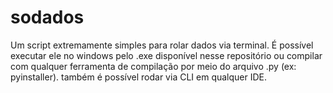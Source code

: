 # sodados
Um script extremamente simples para rolar dados via terminal. É possível executar ele no windows pelo .exe disponível nesse repositório ou compilar com qualquer ferramenta de compilação por meio do arquivo .py (ex: pyinstaller). também é possível rodar via CLI em qualquer IDE.
